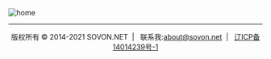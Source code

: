 
<img   class="img-fluid rounded_circle" alt="home" src="https://gitee.com/lixfz/sovon-website/raw/main/wiki/site/media/home/01.jpg" />

---

<div class="footer" align="center">
 版权所有 &copy; 2014-2021 SOVON.NET&nbsp;&nbsp;|&nbsp;&nbsp;
 联系我:<a href="mailto:about@sovon.net">about@sovon.net</a>&nbsp;&nbsp;|&nbsp;&nbsp;
 <a href="http://beian.miit.gov.cn">辽ICP备14014239号-1</a> 
</div>

